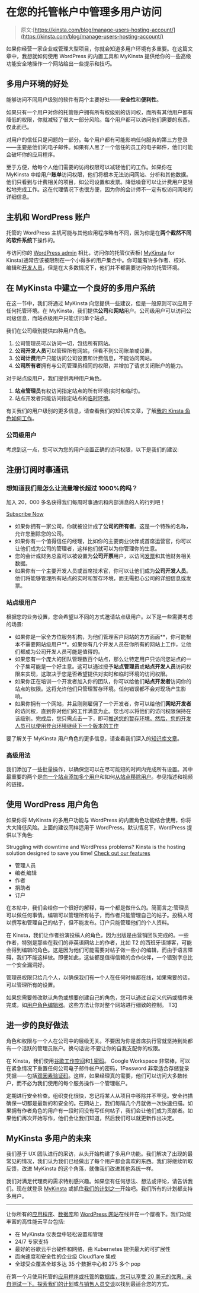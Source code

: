 # 在您的托管帐户中管理多用户访问

> 原文:[https://kinsta.com/blog/manage-users-hosting-account/](https://kinsta.com/blog/manage-users-hosting-account/)

如果你经营一家企业或管理大型项目，你就会知道多用户环境有多重要。在这篇文章中，我想就如何使用 WordPress 的内置工具和 MyKinsta 提供给你的一些高级功能安全地操作一个网站给出一些提示和技巧。

## 多用户环境的好处

能够访问不同用户级别的软件有两个主要好处——**安全性**和**便利性**。

如果只有一个用户对你的托管账户拥有所有权级别的访问权，而所有其他用户都有降低的权限，你就减轻了很大一部分风险。每个用户都可以访问他们需要的东西，仅此而已。

对用户的信任只是问题的一部分。每个用户都有可能影响任何服务的第三方登录——主要是他们的电子邮件。如果有人黑了一个信任的员工的电子邮件，他们可能会破坏你的应用程序。

至于方便，给每个人他们需要的访问权限可以减轻他们的工作。如果你在 MyKinsta 中给用户**账单**访问权限，他们将根本无法访问网站、分析和其他数据。他们只看到与计费相关的项目，如公司设置和发票。降低噪音可以让计费用户更轻松地完成工作。这在代理情况下也很方便，因为你的会计师不一定有权访问网站的详细信息。

## 主机和 WordPress 账户

托管的 WordPress 主机可能与其他应用程序略有不同，因为你是在**两个截然不同的软件系统**下操作的。

与访问你的 [WordPress admin](https://kinsta.com/knowledgebase/wordpress-admin/) 相比，访问你的托管仪表板( [MyKinsta](https://kinsta.com/mykinsta/) for Kinsta)通常应该被限制在一个小得多的用户集合中。你可能有许多作者、校对、编辑和[开发人员](https://kinsta.com/blog/hire-wordpress-developer/)，但是在大多数情况下，他们并不都需要访问你的托管环境。


## 在 MyKinsta 中建立一个良好的多用户系统

在这一节中，我们将通过 MyKinsta 向您提供一些建议，但是一般原则可以应用于任何托管环境。在 MyKinsta，我们提供**公司**和**网站**用户。公司级用户可以访问公司级信息，而站点级用户只能访问单个站点。









我们在公司级别提供四种用户角色。

1.  公司管理员可以访问一切，包括所有网站。
2.  **公司开发人员**可以管理所有网站，但看不到公司账单或设置。
3.  **公司计费**用户只能访问公司设置和计费信息，不能访问网站。
4.  **公司所有者**拥有与公司管理员相同的权限，并增加了请求关闭账户的能力。

对于站点级用户，我们提供两种用户角色。

1.  **站点管理员**有权访问指定站点的所有环境(实时和临时)。
2.  站点开发者只能访问指定站点的[临时环境](https://kinsta.com/help/staging-environment/)。

有关我们的用户级别的更多信息，请查看我们的知识库文章，了解[我的 Kinsta 角色如何工作](https://kinsta.com/help/mykinsta-user-roles/)。

### 公司级用户

考虑到这一点，您可以为您的用户设置正确的访问权限，以下是我们的建议:

## 注册订阅时事通讯



### 想知道我们是怎么让流量增长超过 1000%的吗？

加入 20，000 多名获得我们每周时事通讯和内部消息的人的行列吧！

[Subscribe Now](#newsletter)

*   如果你拥有一家公司，你就被设计成了**公司的所有者**。这是一个特殊的名称，允许您删除您的公司。
*   如果你有一个值得信任的经理，比如你的主要商业伙伴或首席运营官，你可以让他们成为公司的管理者，这样他们就可以为你管理你的生意。
*   您的会计或财务总监可以被设置为**公司开票**用户，以访问[发票](https://kinsta.com/feature-updates/mykinsta-notification-center-kinsta-invoices/)和其他财务相关数据。
*   如果你有一个主要开发人员或首席技术官，你可以让他们成为**公司开发人员**。他们将能够管理所有站点的实时和暂存环境，而无需担心公司的详细信息或发票。

### 站点级用户

根据您的业务设置，您会希望以不同的方式邀请站点级用户。以下是一些需要考虑的场景:

*   如果你是一家全方位服务机构，为他们管理客户网站的方方面面**，你可能根本不需要网站级用户**。如果你有几个开发人员在你所有的网站上工作，让他们都成为公司开发人员可能是值得的。
*   如果您有一个庞大的团队管理数百个站点，那么让特定用户只访问您站点的一个子集可能是一个好主意。这可以通过授予**站点管理员**或**站点开发人员**访问权限来实现，这取决于您是否希望提供对实时和临时环境的访问权限。
*   如果你正在培训一个开发者加入你的团队，你可以给他们**站点开发者**访问你的站点的权限。这将允许他们只管理暂存环境。任何错误都不会对现场产生影响。
*   如果你拥有一个网站，并且刚刚雇佣了一个开发者，你可以给他们**网站开发者**的访问权，直到你对他们的工作满意为止。您也可以将他们的访问权限保持在该级别。完成后，您只需点击一下，即可[推送您的暂存环境。然后，您的开发人员可以使用登台环境继续下一个版本的工作](https://kinsta.com/help/push-staging-live/)

要了解关于 MyKinsta 用户角色的更多信息，请查看我们深入的[知识库文章](https://kinsta.com/help/mykinsta-user-roles/)。

### 高级用法

我们添加了一些批量操作，以确保您可以在尽可能短的时间内完成所有设置。其中最重要的两个是[向一个站点添加多个用户](https://kinsta.com/help/add-users-to-site/)和如何[从站点移除用户](https://kinsta.com/help/remove-user-from-site/)。参见描述和视频的链接。


## 使用 WordPress 用户角色

如果你将 MyKinsta 的多用户功能与 WordPress 的内置角色功能结合使用，你将大大降低风险。上面的建议同样适用于 WordPress。默认情况下，WordPress 提供以下角色:

Struggling with downtime and WordPress problems? Kinsta is the hosting solution designed to save you time! [Check out our features](https://kinsta.com/features/)

*   管理人员
*   编者ˌ编辑
*   作者
*   捐助者
*   订户

在本帖中，我们会给你一个很好的解释，每一个都是做什么的。简而言之:管理员可以做任何事情。编辑可以管理所有帖子，而作者只能管理自己的帖子。投稿人可以撰写和管理自己的帖子，但不能发布。订户只能管理他们的个人资料。

在 Kinsta，我们让作者扮演投稿人的角色，因为出版是由营销团队完成的。一些作者，特别是那些在我们的非英语网站上的作者，比如 T2 的西班牙语博客，可能会得到编辑的角色。这是因为他们可能需要对帖子做一些小的编辑，而由于语言障碍，我们不能这样做。即便如此，这些都是值得信赖的合作伙伴，一个错别字总比一个安全漏洞好。

管理员权限只给几个人，以确保我们有一个人在任何时候都在线，如果需要的话，可以管理所有的设置。

如果您需要修改默认角色或想要创建自己的角色，您可以通过自定义代码或插件来完成，如[用户角色编辑器](https://wordpress.org/plugins/user-role-editor/)。这些方法让你对整个网站进行细致的控制。
T3】

## 进一步的良好做法

角色和权限与一个人在公司中的层级无关。不要因为你是首席执行官就坚持到处都有一个活跃的管理员账户。换句话说:不要让你的自我支配你的权限。

在 Kinsta，我们使用[谷歌工作空间](https://kinsta.com/blog/google-workspace/)和[1 密码](https://1password.com/)。 Google Workspace 非常棒，可以在紧急情况下重置任何公司电子邮件帐户的密码，1Password 非常适合存储登录凭据——包括[双因素验证码](https://kinsta.com/blog/wordpress-two-factor-authentication/)。这样，如果经理真的需要，他们可以访问大多数帐户，而不必为我们使用的每个服务操作一个管理帐户。

定期进行安全检查。组织变化很快，忘记将某人从项目中移除并不罕见。安全扫描确保一切都是最新的和安全的。在网站上，我们每隔几个月就做一次快速扫描。如果拥有作者角色的用户有一段时间没有写任何帖子，我们会让他们成为贡献者。如果他们再次开始写作，他们会让我们知道，然后我们可以就更新作出决定。

## MyKinsta 多用户的未来

我们基于 UX 团队进行的采访，从头开始构建了多用户功能。我们解决了出现的最常见的情况，我们认为我们已经做出了每个用户都会喜欢的东西。我们将继续听取反馈，改进 MyKinsta 的这个角落，就像我们改进其他系统一样。

我们对满足代理商的需求特别感兴趣。如果您有任何想法、想法或评论，请告诉我们。现在就登录 [MyKinsta](https://my.kinsta.com) 或抓住[我们的计划之一](https://kinsta.com/plans)开始吧。我们所有的计划都支持多用户。

* * *

让你所有的[应用程序](https://kinsta.com/application-hosting/)、[数据库](https://kinsta.com/database-hosting/)和 [WordPress 网站](https://kinsta.com/wordpress-hosting/)在线并在一个屋檐下。我们功能丰富的高性能云平台包括:

*   在 MyKinsta 仪表盘中轻松设置和管理
*   24/7 专家支持
*   最好的谷歌云平台硬件和网络，由 Kubernetes 提供最大的可扩展性
*   面向速度和安全性的企业级 Cloudflare 集成
*   全球受众覆盖全球多达 35 个数据中心和 275 多个 pop

在第一个月使用托管的[应用程序或托管](https://kinsta.com/application-hosting/)的[数据库，您可以享受 20 美元的优惠，亲自测试一下。探索我们的](https://kinsta.com/database-hosting/)[计划](https://kinsta.com/plans/)或[与销售人员交谈](https://kinsta.com/contact-us/)以找到最适合您的方式。